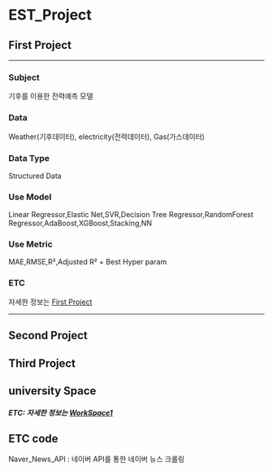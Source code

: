 # EST_Project

## First Project
---
### Subject
 기후를 이용한 전력예측 모델 



### Data 
Weather(기후데이터), electricity(전력데이터), Gas(가스데이터)



### Data Type 
Structured Data


### Use Model 
Linear Regressor,Elastic Net,SVR,Decision Tree Regressor,RandomForest Regressor,AdaBoost,XGBoost,Stacking,NN



### Use Metric 
 MAE,RMSE,R²,Adjusted R² + Best Hyper param



### ETC
 자세한 정보는 [First Project](https://github.com/GUKHOJeong/EST_Project/tree/main/First_Project/energy_consumption_prediction)

---

## Second Project










## Third Project






## university Space
##### ETC: 자세한 정보는 [WorkSpace1](https://github.com/GUKHOJeong/EST_Project/tree/main/workspace1)

## ETC code 
Naver_News_API : 네이버 API를 통한 네이버 뉴스 크롤링 
